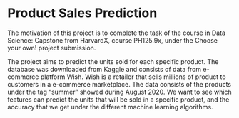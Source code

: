 # Product Sales Prediction
The motivation of this project is to complete the task of the course in Data Science: Capstone from HarvardX, course PH125.9x, under the Choose your own! project submission.

The project aims to predict the units sold for each specific product. The database was downloaded from Kaggle and consists of data from e-commerce platform Wish. Wish is a retailer that sells millions of product to customers in a e-commerce marketplace. The data consists of the products under the tag “summer” showed during August 2020.
We want to see which features can predict the units that will be sold in a specific product, and the accuracy that we get under the different machine learning algorithms.
